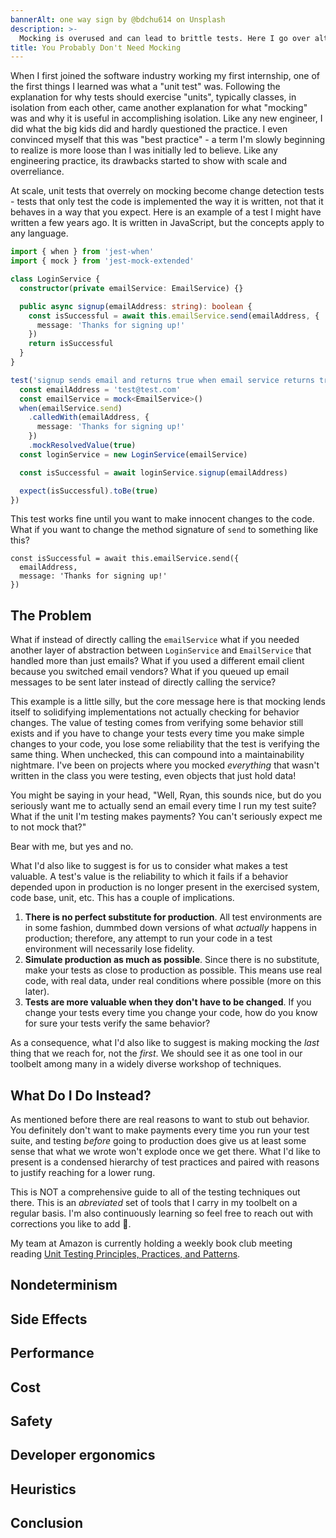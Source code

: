 ```yaml
---
bannerAlt: one way sign by @bdchu614 on Unsplash
description: >-
  Mocking is overused and can lead to brittle tests. Here I go over alternatives and when you should reach for mocking.
title: You Probably Don't Need Mocking
---
```


When I first joined the software industry working my first internship, one of the first things I learned was what a "unit test" was. Following the explanation for why tests should exercise "units", typically classes, in isolation from each other, came another explanation for what "mocking" was and why it is useful in accomplishing isolation. Like any new engineer, I did what the big kids did and hardly questioned the practice. I even convinced myself that this was "best practice" - a term I'm slowly beginning to realize is more loose than I was initially led to believe. Like any engineering practice, its drawbacks started to show with scale and overreliance.

At scale, unit tests that overrely on mocking become change detection tests - tests that only test the code is implemented the way it is written, not that it behaves in a way that you expect. Here is an example of a test I might have written a few years ago. It is written in JavaScript, but the concepts apply to any language.

```ts
import { when } from 'jest-when'
import { mock } from 'jest-mock-extended'

class LoginService {
  constructor(private emailService: EmailService) {}

  public async signup(emailAddress: string): boolean {
    const isSuccessful = await this.emailService.send(emailAddress, {
      message: 'Thanks for signing up!'
    })
    return isSuccessful
  }
}

test('signup sends email and returns true when email service returns true', async () => {
  const emailAddress = 'test@test.com'
  const emailService = mock<EmailService>()
  when(emailService.send)
    .calledWith(emailAddress, {
      message: 'Thanks for signing up!'
    })
    .mockResolvedValue(true)
  const loginService = new LoginService(emailService)

  const isSuccessful = await loginService.signup(emailAddress)

  expect(isSuccessful).toBe(true)
})
```

This test works fine until you want to make innocent changes to the code. What if you want to change the method signature of `send` to something like this?

```tsx
const isSuccessful = await this.emailService.send({
  emailAddress,
  message: 'Thanks for signing up!'
})
```

## The Problem

What if instead of directly calling the `emailService` what if you needed another layer of abstraction between `LoginService` and `EmailService` that handled more than just emails? What if you used a different email client because you switched email vendors? What if you queued up email messages to be sent later instead of directly calling the service?

This example is a little silly, but the core message here is that mocking lends itself to solidifying implementations not actually checking for behavior changes. The value of testing comes from verifying some behavior still exists and if you have to change your tests every time you make simple changes to your code, you lose some reliability that the test is verifying the same thing. When unchecked, this can compound into a maintainability nightmare. I've been on projects where you mocked _everything_ that wasn't written in the class you were testing, even objects that just hold data!

You might be saying in your head, "Well, Ryan, this sounds nice, but do you seriously want me to actually send an email every time I run my test suite? What if the unit I'm testing makes payments? You can't seriously expect me to not mock that?"

Bear with me, but yes and no.

What I'd also like to suggest is for us to consider what makes a test valuable. A test's value is the reliability to which it fails if a behavior depended upon in production is no longer present in the exercised system, code base, unit, etc. This has a couple of implications.

1. **There is no perfect substitute for production**. All test environments are in some fashion, dummbed down versions of what _actually_ happens in production; therefore, any attempt to run your code in a test environment will necessarily lose fidelity.
2. **Simulate production as much as possible**. Since there is no substitute, make your tests as close to production as possible. This means use real code, with real data, under real conditions where possible (more on this later).
3. **Tests are more valuable when they don't have to be changed**. If you change your tests every time you change your code, how do you know for sure your tests verify the same behavior?

As a consequence, what I'd also like to suggest is making mocking the _last_ thing that we reach for, not the _first_. We should see it as one tool in our toolbelt among many in a widely diverse workshop of techniques.

## What Do I Do Instead?

As mentioned before there are real reasons to want to stub out behavior. You definitely don't want to make payments every time you run your test suite, and testing _before_ going to production does give us at least some sense that what we wrote won't explode once we get there. What I'd like to present is a condensed hierarchy of test practices and paired with reasons to justify reaching for a lower rung.

<aside class="warning">

This is NOT a comprehensive guide to all of the testing techniques out there. This is an _abreviated_ set of tools that I carry in my toolbelt on a regular basis. I'm also continuously learning so feel free to reach out with corrections you like to add 🤗.

</aside>

My team at Amazon is currently holding a weekly book club meeting reading [Unit Testing Principles, Practices, and Patterns](https://www.amazon.com/gp/product/1617296279/ref=ppx_yo_dt_b_asin_title_o01_s00?ie=UTF8&psc=1).

## Nondeterminism

## Side Effects

## Performance

## Cost

## Safety

## Developer ergonomics

## Heuristics

## Conclusion
